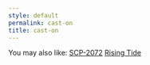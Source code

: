 ```yaml
---
style: default
permalink: cast-on
title: cast-on
---
```

You may also like:
[SCP-2072](http://scp-wiki.net/scp-2072)
[Rising Tide](http://scp-wiki.net/rising-tide)